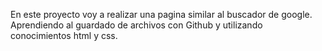 En este proyecto voy a realizar una pagina similar al buscador de google. Aprendiendo al guardado de archivos con Github y utilizando conocimientos html y css.